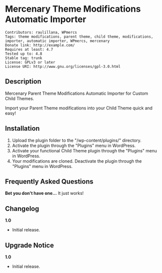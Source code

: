 # Mercenary Theme Modifications Automatic Importer

	Contributors: raulillana, WPmercs
	Tags: theme modifications, parent theme, child theme, modifications, importer, automatic importer, WPmercs, mercenary
	Donate link: http://example.com/
	Requires at least: 4.7
	Tested up to: 4.8
	Stable tag: trunk
	License: GPLv3 or later
	License URI: http://www.gnu.org/licenses/gpl-3.0.html

## Description

Mercenary Parent Theme Modifications Automatic Importer for Custom Child Themes.

Import your Parent Theme modifications into your Child Theme quick and easy!

## Installation

1. Upload the plugin folder to the "/wp-content/plugins/" directory.
1. Activate the plugin through the "Plugins" menu in WordPress.
1. Activate your functional Child Theme plugin through the "Plugins" menu in WordPress.
1. Your modifications are cloned. Deactivate the plugin through the "Plugins" menu in WordPress.

## Frequently Asked Questions

**Bet you don't have one…**
It just works!

## Changelog

**1.0**
* Initial release.

## Upgrade Notice

**1.0**
* Initial release.